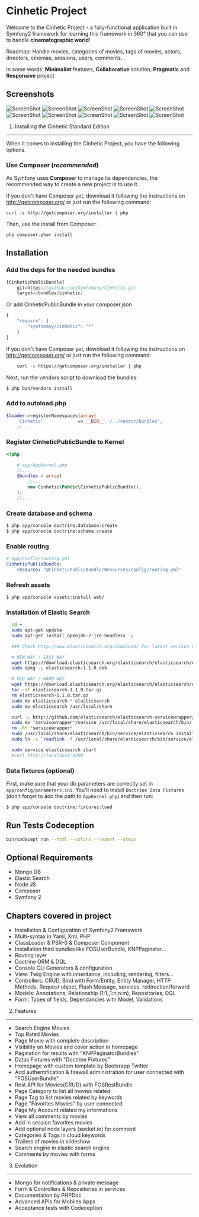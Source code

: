 Cinhetic Project
========================

Welcome to the Cinhetic Project - a fully-functional application built in Symfony2
framework for learning this framework in 360° that you can use to handle **cinematographic world**!

Roadmap: Handle movies, categories of movies, tags of movies, actors, directors, cinemas, sessions, users, comments...

In some words: **Minimalist** features, **Collaborative** solution, **Pragmatic** and **Responsive** project


Screenshots
------------------

![ScreenShot](https://raw.github.com/Symfomany/cinhetic/master/screenshots/MainScreen.png)
![ScreenShot](https://raw.github.com/Symfomany/cinhetic/master/screenshots/Screen3.png)
![ScreenShot](https://raw.github.com/Symfomany/cinhetic/master/screenshots/Screen4.png)
![ScreenShot](https://raw.github.com/Symfomany/cinhetic/master/screenshots/Screen5.png)
![ScreenShot](https://raw.github.com/Symfomany/cinhetic/master/screenshots/Screen6.png)
![ScreenShot](https://raw.github.com/Symfomany/cinhetic/master/screenshots/Screen8.png)
![ScreenShot](https://raw.github.com/Symfomany/cinhetic/master/screenshots/Screen9.png)
![ScreenShot](https://raw.github.com/Symfomany/cinhetic/master/screenshots/Screen10.png)
![ScreenShot](https://raw.github.com/Symfomany/cinhetic/master/screenshots/Screen11.png)
![ScreenShot](https://raw.github.com/Symfomany/cinhetic/master/screenshots/Screen7.png)


1) Installing the Cinhetic Standard Edition
----------------------------------

When it comes to installing the Cinhetic Project, you have the
following options.

### Use Composer (*recommended*)

As Symfony uses **Composer** to manage its dependencies, the recommended way
to create a new project is to use it.

If you don't have Composer yet, download it following the instructions on
http://getcomposer.org/ or just run the following command:

    curl -s http://getcomposer.org/installer | php

Then, use the install from Composer:

    php composer.phar install



Installation
------------

### Add the deps for the needed bundles

``` php
[CinheticPublicBundle]
    git=https://github.com/Symfomany/Cinhetic.git
    target=/bundles/cinhetic/

```
Or add CinheticPublicBundle in your composer.json

```js
{
    "require": {
        "symfomany/cinhetic": "*"
    }
}
```
If you don't have Composer yet, download it following the instructions on
http://getcomposer.org/ or just run the following command:

```bash
    curl -s https://getcomposer.org/installer | php
```

Next, run the vendors script to download the bundles:

``` bash
$ php bin/vendors install
```

### Add to autoload.php

``` php
$loader->registerNamespaces(array(
    'Cinhetic'             => __DIR__.'/../vendor/bundles',
    // ...
```
### Register CinheticPublicBundle to Kernel

``` php
<?php

    # app/AppKernel.php
    //...
    $bundles = array(
        //...
        new Cinhetic\Public\CinheticPublicBundle(),
    );
    //...
```

### Create database and schema

``` bash
$ php app/console doctrine:database:create
$ php app/console doctrine:schema:create
```

### Enable routing

``` yaml
# app/config/routing.yml
CinheticPublicBundle:
    resource: "@CinheticPublicBundle/Resources/config/routing.yml"
```

### Refresh assets

``` bash
$ php app/console assets:install web/
```

### Installation of Elastic Search

``` bash
  cd ~
  sudo apt-get update
  sudo apt-get install openjdk-7-jre-headless -y

  ### Check http://www.elasticsearch.org/download/ for latest version of ElasticSearch and replace wget link below

  # NEW WAY / EASY WAY
  wget https://download.elasticsearch.org/elasticsearch/elasticsearch/elasticsearch-1.1.0.deb
  sudo dpkg -i elasticsearch-1.1.0.deb

  # OLD WAY / HARD WAY
  wget https://download.elasticsearch.org/elasticsearch/elasticsearch/elasticsearch-1.1.0.tar.gz
  tar -xf elasticsearch-1.1.0.tar.gz
  rm elasticsearch-1.1.0.tar.gz
  sudo mv elasticsearch-* elasticsearch
  sudo mv elasticsearch /usr/local/share

  curl -L http://github.com/elasticsearch/elasticsearch-servicewrapper/tarball/master | tar -xz
  sudo mv *servicewrapper*/service /usr/local/share/elasticsearch/bin/
  rm -Rf *servicewrapper*
  sudo /usr/local/share/elasticsearch/bin/service/elasticsearch install
  sudo ln -s `readlink -f /usr/local/share/elasticsearch/bin/service/elasticsearch` /usr/local/bin/rcelasticsearch

  sudo service elasticsearch start
  #curl http://localhost:9200
```


### Data fixtures (optional)

First, make sure that your db parameters are correctly set in `app/config/parameters.ini`.
You'll need to install ``Doctrine Data Fixtures`` (don't forget to add the
path to `AppKernel.php`) and then run:

``` bash
$ php app/console doctrine:fixtures:load
```



Run Tests Codeception
------------------
``` bash
bin/codecept run --html --colors --report --steps
```

Optional Requirements
---------------

* Mongo DB
* Elastic Search
* Node JS
* Composer
* Symfony 2

Chapters covered in project
---------------

* Installation & Configuration of Symfony2 Framework
* Multi-syntax in Yaml, Xml, PHP
* ClassLoader & PSR-0 & Composer Component
* Installation third bundles like FOSUserBundle, KNPPaginator...
* Routing layer
* Doctrine ORM & DQL
* Console CLI Generators & configuration
* View: Twig Engine with inheritance, including, rendering, filters...
* Controllers: CRUD, Bind with Form/Entity, Entity Manager, HTTP Methods, Request object, Flash Message, services, redirection/forward
* Models: Annotations, Relationship (1:1;,1:n;n:m), Repositories, DQL
* Form: Types of fields, Dependancies with Model, Validations


2) Features
----------------------------------
* Search Engine Movies
* Top Rated Movies
* Page Movie with complete description
* Visibility on Movies and cover action in homepage
* Pagination for results with "KNPPaginatorBundles"
* Datas Fixtures with "Doctrine Fixtures"
* Homepage with custom template by Bootsrapp Twitter
* Add authentification & firewall administration for user connected with "FOSUserBundle"
* Rest API for Movies(CRUD) with FOSRestBundle
* Page Category to list all movies related
* Page Tag to list movies related by keywords
* Page "Favorites Movies" by user connected
* Page My Account related my informations
* View all comments by movies
* Add in session favorites movies
* Add optional node layers (socket.io) for comment
* Categories & Tags in cloud keywords
* Trailers of movies in slideshow
* Search engine in elastic search engine
* Comments by movies with forms


3) Evolution
----------------------------------
* Mongo for notifications & private message
* Form & Controllers & Repositories in services
* Documentation by PHPDoc
* Advanced APIs for Mobiles Apps
* Acceptance tests with Codeception